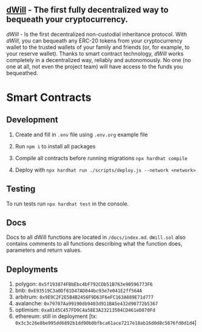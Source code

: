 ## **[dWill](https://dwill.app/)** - The first fully decentralized way to bequeath your cryptocurrency.

*dWill* - Is the first decentralized non-custodial inheritance protocol. 
With *dWill*, you can bequeath any ERC-20 tokens from your cryptocurrency wallet to the trusted wallets of your family and friends (or, for example, to your reserve wallet). Thanks to smart contract technology, *dWill* works completely in a decentralized way, reliably and autonomously. No one (no one at all, not even the project team) will have access to the funds you bequeathed.

# Smart Contracts
## Development

1. Create and fill in `.env` file using `.env.org` example file

2. Run `npm i` to install all packages

3. Compile all contracts before running migrations `npx hardhat compile`

4. Deploy with `npx hardhat run ./scripts/deploy.js --network <network>`


## Testing

To run tests run `npx hardhat test` in the console.


## Docs

Docs to all dWill functions are located in `/docs/index.md`. 
`dWill.sol` also contains comments to all functions describing what the function does, parameters and return values.


## Deployments
1. polygon: `0x5f193874FBbEbc4bF792CDb51B763e90596773F6`
2. bnb: `0xE93519C3a0Df81D47AD044bc93e7e041E2ff564A`
3. arbitrum: `0x9E9C2F2E5B4B2456F9D63F6eFC163A889E71d777`
4. avalanche: `0x79707Aa99190db9403d911BA5e432d90772b5367`
5. optimism: `0xa81d5C457FD9C4a58E3A23213504CD461eD870Fd`
6. ethereum: still in deployment [tx: `0x3c3c26e8be995dd6892b1dd90b0bfbca61ace7217e18ab16d0d8c5676fd0d1d4`]
